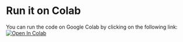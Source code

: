 # Run it on Colab
You can run the code on Google Colab by clicking on the following link: [![Open In Colab](https://colab.research.google.com/assets/colab-badge.svg)](https://colab.research.google.com/github/Aadit778/SingleSuperRes/colab-demo.ipynb)
